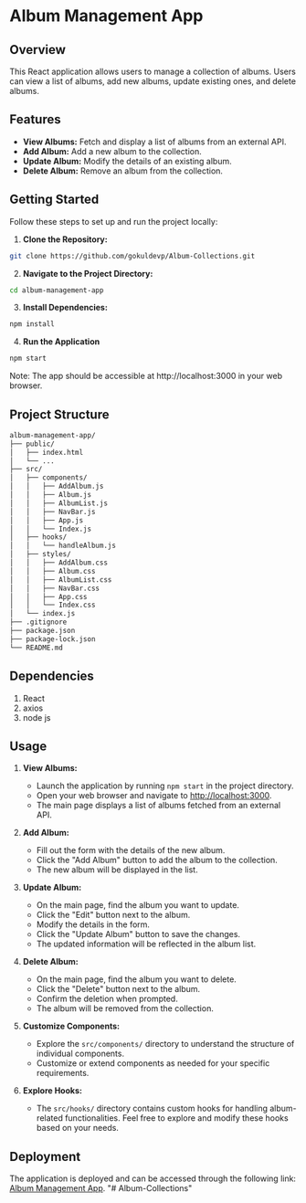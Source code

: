 # Album Management App

## Overview

This React application allows users to manage a collection of albums. Users can view a list of albums, add new albums, update existing ones, and delete albums.

## Features

- **View Albums:** Fetch and display a list of albums from an external API.
- **Add Album:** Add a new album to the collection.
- **Update Album:** Modify the details of an existing album.
- **Delete Album:** Remove an album from the collection.

## Getting Started

Follow these steps to set up and run the project locally:

1. **Clone the Repository:**
```bash
git clone https://github.com/gokuldevp/Album-Collections.git
```
2. **Navigate to the Project Directory:**
```bash
cd album-management-app
```
3. **Install Dependencies:**
```bash
npm install
```
4. **Run the Application**
```bash
npm start
```
Note: The app should be accessible at http://localhost:3000 in your web browser.

## Project Structure
```bash
album-management-app/
├── public/
│   ├── index.html
│   └── ...
├── src/
│   ├── components/
│   │   ├── AddAlbum.js
│   │   ├── Album.js
│   │   ├── AlbumList.js
│   │   ├── NavBar.js
│   │   ├── App.js
│   │   └── Index.js
│   ├── hooks/
│   │   └── handleAlbum.js  
│   ├── styles/
│   │   ├── AddAlbum.css
│   │   ├── Album.css
│   │   ├── AlbumList.css
│   │   ├── NavBar.css
│   │   ├── App.css
│   │   └── Index.css
│   └── index.js
├── .gitignore
├── package.json
├── package-lock.json
└── README.md
```
## Dependencies
1. React
2. axios
3. node js

## Usage

1. **View Albums:**
   - Launch the application by running `npm start` in the project directory.
   - Open your web browser and navigate to [http://localhost:3000](http://localhost:3000).
   - The main page displays a list of albums fetched from an external API.

2. **Add Album:**
   - Fill out the form with the details of the new album.
   - Click the "Add Album" button to add the album to the collection.
   - The new album will be displayed in the list.

3. **Update Album:**
   - On the main page, find the album you want to update.
   - Click the "Edit" button next to the album.
   - Modify the details in the form.
   - Click the "Update Album" button to save the changes.
   - The updated information will be reflected in the album list.

4. **Delete Album:**
   - On the main page, find the album you want to delete.
   - Click the "Delete" button next to the album.
   - Confirm the deletion when prompted.
   - The album will be removed from the collection.

5. **Customize Components:**
   - Explore the `src/components/` directory to understand the structure of individual components.
   - Customize or extend components as needed for your specific requirements.

6. **Explore Hooks:**
   - The `src/hooks/` directory contains custom hooks for handling album-related functionalities. Feel free to explore and modify these hooks based on your needs.

## Deployment

The application is deployed and can be accessed through the following link: [Album Management App](https://your-deployment-link.com).
"# Album-Collections" 
